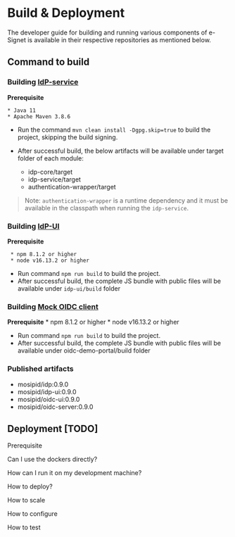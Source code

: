 # Build & Deployment

The developer guide for building and running various components of e-Signet is available in their respective repositories as mentioned below.

## Command to build

### Building [IdP-service](https://github.com/mosip/idp/tree/0.9.0)

**Prerequisite**

    * Java 11
    * Apache Maven 3.8.6
    
* Run the command `mvn clean install -Dgpg.skip=true` to build the project, skipping the build signing.

* After successful build, the below artifacts will be available under target folder of each module:

    * idp-core/target
    * idp-service/target
    * authentication-wrapper/target

> Note: `authentication-wrapper` is a runtime dependency and it must be available in the classpath when running the `idp-service`.

### Building [IdP-UI](https://github.com/mosip/idp-ui/tree/0.9.0)
    
**Prerequisite**

     * npm 8.1.2 or higher  
     * node v16.13.2 or higher

* Run command `npm run build` to build the project.
* After successful build, the complete JS bundle with public files will be available under `idp-ui/build` folder

### Building [Mock OIDC client](https://github.com/mosip/oidc-demo-portal/tree/0.9.0)

**Prerequisite**
    * npm 8.1.2 or higher
    * node v16.13.2 or higher

* Run command `npm run build` to build the project.
* After successful build, the complete JS bundle with public files will be available under oidc-demo-portal/build folder
    
### Published artifacts

* mosipid/idp:0.9.0
* mosipid/idp-ui:0.9.0
* mosipid/oidc-ui:0.9.0
* mosipid/oidc-server:0.9.0


## Deployment [TODO]

Prerequisite

Can I use the dockers directly?

How can I run it on my development machine?

How to deploy?

How to scale

How to configure

How to test
